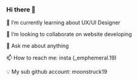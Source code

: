 ### Hi there 👋

🌱 I’m currently learning about UX/UI Designer

👯 I’m looking to collaborate on website developing

💬 Ask me about anything

📫 How to reach me: insta (_emphemeral.19)

💡 My sub github account: moonstruck19
